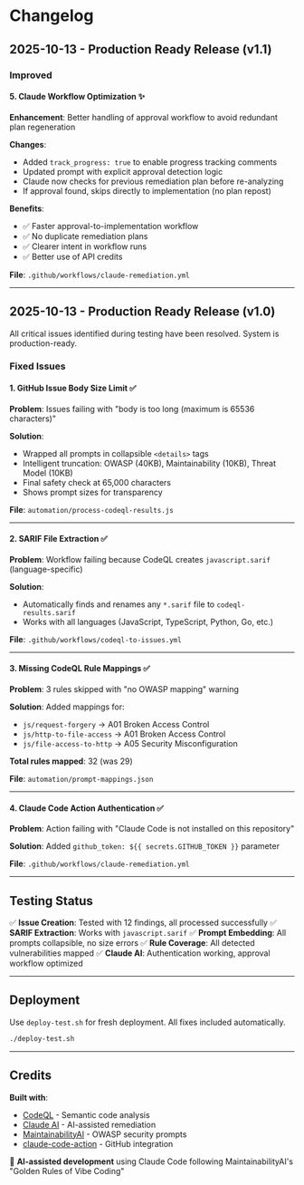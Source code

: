 # Changelog

## 2025-10-13 - Production Ready Release (v1.1)

### Improved

#### 5. Claude Workflow Optimization ✨
**Enhancement**: Better handling of approval workflow to avoid redundant plan regeneration

**Changes**:
- Added `track_progress: true` to enable progress tracking comments
- Updated prompt with explicit approval detection logic
- Claude now checks for previous remediation plan before re-analyzing
- If approval found, skips directly to implementation (no plan repost)

**Benefits**:
- ✅ Faster approval-to-implementation workflow
- ✅ No duplicate remediation plans
- ✅ Clearer intent in workflow runs
- ✅ Better use of API credits

**File**: `.github/workflows/claude-remediation.yml`

---

## 2025-10-13 - Production Ready Release (v1.0)

All critical issues identified during testing have been resolved. System is production-ready.

### Fixed Issues

#### 1. GitHub Issue Body Size Limit ✅
**Problem**: Issues failing with "body is too long (maximum is 65536 characters)"

**Solution**:
- Wrapped all prompts in collapsible `<details>` tags
- Intelligent truncation: OWASP (40KB), Maintainability (10KB), Threat Model (10KB)
- Final safety check at 65,000 characters
- Shows prompt sizes for transparency

**File**: `automation/process-codeql-results.js`

---

#### 2. SARIF File Extraction ✅
**Problem**: Workflow failing because CodeQL creates `javascript.sarif` (language-specific)

**Solution**:
- Automatically finds and renames any `*.sarif` file to `codeql-results.sarif`
- Works with all languages (JavaScript, TypeScript, Python, Go, etc.)

**File**: `.github/workflows/codeql-to-issues.yml`

---

#### 3. Missing CodeQL Rule Mappings ✅
**Problem**: 3 rules skipped with "no OWASP mapping" warning

**Solution**: Added mappings for:
- `js/request-forgery` → A01 Broken Access Control
- `js/http-to-file-access` → A01 Broken Access Control
- `js/file-access-to-http` → A05 Security Misconfiguration

**Total rules mapped**: 32 (was 29)

**File**: `automation/prompt-mappings.json`

---

#### 4. Claude Code Action Authentication ✅
**Problem**: Action failing with "Claude Code is not installed on this repository"

**Solution**: Added `github_token: ${{ secrets.GITHUB_TOKEN }}` parameter

**File**: `.github/workflows/claude-remediation.yml`

---

## Testing Status

✅ **Issue Creation**: Tested with 12 findings, all processed successfully
✅ **SARIF Extraction**: Works with `javascript.sarif`
✅ **Prompt Embedding**: All prompts collapsible, no size errors
✅ **Rule Coverage**: All detected vulnerabilities mapped
✅ **Claude AI**: Authentication working, approval workflow optimized

---

## Deployment

Use `deploy-test.sh` for fresh deployment. All fixes included automatically.

```bash
./deploy-test.sh
```

---

## Credits

**Built with**:
- [CodeQL](https://codeql.github.com) - Semantic code analysis
- [Claude AI](https://anthropic.com/claude) - AI-assisted remediation
- [MaintainabilityAI](https://maintainability.ai) - OWASP security prompts
- [claude-code-action](https://github.com/anthropics/claude-code-action) - GitHub integration

🤖 **AI-assisted development** using Claude Code following MaintainabilityAI's "Golden Rules of Vibe Coding"
